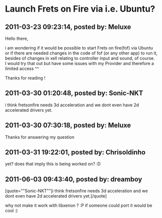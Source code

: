 # Launch Frets on Fire via i.e. Ubuntu?

## 2011-03-23 09:23:14, posted by: Meluxe

Hello there,  
   
 i am wondering if it would be possible to start Frets on fire(fof) via Ubuntu or if there are needed changes in the code of fof (or any other app) to run it, besides of changes in xell relating to controller input and sound, of course.  
 I would try that out but have some issues with my Provider and therefore a limited access ^^   
   
 Thanks for reading !

## 2011-03-30 01:20:48, posted by: Sonic-NKT

i think fretsonfire needs 3d acceleration and we dont even have 2d accelerated drivers yet.

## 2011-03-30 07:30:18, posted by: Meluxe

Thanks for answering my question

## 2011-03-31 19:22:01, posted by: Chrisoldinho

yet? does that imply this is being worked on? :D

## 2011-06-03 09:43:40, posted by: dreamboy

[quote=""Sonic-NKT""]i think fretsonfire needs 3d acceleration and we dont even have 2d accelerated drivers yet.[/quote]  
   
 why not make it work with libxenon ? :P if someone could port it would be cool :)